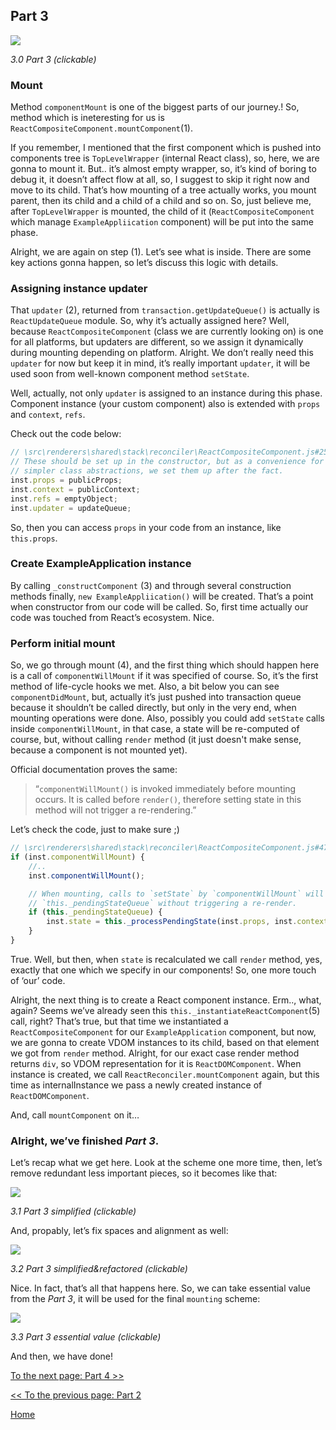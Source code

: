 ## Part 3

[![](https://rawgit.com/Bogdan-Lyashenko/Under-the-hood-ReactJS/master/stack/images/3/part-3.svg)](https://rawgit.com/Bogdan-Lyashenko/Under-the-hood-ReactJS/master/stack/images/3/part-3.svg)

<em>3.0 Part 3 (clickable)</em>

### Mount

Method `componentMount` is one of the biggest parts of our journey.!
So, method which is ineteresting for us is `ReactCompositeComponent.mountComponent`(1).

If you remember, I mentioned that the first component which is pushed into components tree is `TopLevelWrapper` (internal React class), so, here, we are gonna to mount it. But.. it’s almost empty wrapper, so, it’s kind of boring to debug it, it doesn’t affect flow at all, so, I suggest to skip it right now and move to its child. That’s how mounting of a tree actually works, you mount parent, then its child and a child of a child and so on. So, just believe me, after `TopLevelWrapper` is mounted, the child of it (`ReactCompositeComponent` which manage `ExampleAppliication` component) will be put into the same phase.

Alright, we are again on step (1). Let’s see what is inside. There are some key actions gonna happen, so let’s discuss this logic with details.

### Assigning instance updater

That `updater` (2), returned from `transaction.getUpdateQueue()` is actually is `ReactUpdateQueue` module. So, why it’s actually assigned here? Well, because `ReactCompositeComponent` (class we are currently looking on) is one for all platforms, but updaters are different, so we assign it dynamically during mounting depending on platform. Alright. We don’t really need this `updater` for now but keep it in mind, it’s really important `updater`, it will be used soon from well-known component method `setState`.

Well, actually, not only `updater` is assigned to an instance during this phase. Component instance (your custom component) also is extended with `props` and `context`, `refs`.

Check out the code below:

```javascript
// \src\renderers\shared\stack\reconciler\ReactCompositeComponent.js#255
// These should be set up in the constructor, but as a convenience for
// simpler class abstractions, we set them up after the fact.
inst.props = publicProps;
inst.context = publicContext;
inst.refs = emptyObject;
inst.updater = updateQueue;
```

So, then you can access `props` in your code from an instance, like `this.props`.

### Create ExampleApplication instance

By calling `_constructComponent` (3) and through several construction methods finally, `new ExampleAppliication()` will be created. That’s a point when constructor from our code will be called. So, first time actually our code was touched from React’s ecosystem. Nice.

### Perform initial mount

So, we go through mount (4), and the first thing which should happen here is a call of `componentWillMount` if it was specified of course. So, it’s the first method of life-cycle hooks we met. Also, a bit below you can see `componentDidMount`, but, actually it’s just pushed into transaction queue because it shouldn’t be called directly, but only in the very end, when mounting operations were done.  Also, possibly you could add `setState` calls inside `componentWillMount`, in that case, a state will be re-computed of course, but, without calling `render` method (it just doesn't make sense, because a component is not mounted yet).

Official documentation proves the same:

> “`componentWillMount()` is invoked immediately before mounting occurs. It is called before `render()`, therefore setting state in this method will not trigger a re-rendering.”

Let’s check the code, just to make sure ;)

```javascript
// \src\renderers\shared\stack\reconciler\ReactCompositeComponent.js#476
if (inst.componentWillMount) {
    //..
    inst.componentWillMount();

    // When mounting, calls to `setState` by `componentWillMount` will set
    // `this._pendingStateQueue` without triggering a re-render.
    if (this._pendingStateQueue) {
        inst.state = this._processPendingState(inst.props, inst.context);
    }
}
```

True. Well, but then, when `state` is recalculated we call `render` method, yes, exactly that one which we specify in our components! So, one more touch of ‘our’ code.

Alright, the next thing is to create a React component instance. Erm.., what, again? Seems we’ve already seen this `this._instantiateReactComponent`(5) call, right? That’s true, but that time we instantiated a `ReactCompositeComponent` for our `ExampleApplication` component, but now, we are gonna to create VDOM instances to its child, based on that element we got from `render` method. Alright, for our exact case render method returns `div`, so VDOM representation for it is `ReactDOMComponent`. When instance is created, we call `ReactReconciler.mountComponent` again, but this time as internalInstance we pass a newly created instance of `ReactDOMComponent`.

And, call `mountComponent` on it…

### Alright, we’ve finished *Part 3*.

Let’s recap what we get here. Look at the scheme one more time, then, let’s remove redundant less important pieces, so it becomes like that:

[![](https://rawgit.com/Bogdan-Lyashenko/Under-the-hood-ReactJS/master/stack/images/3/part-3-A.svg)](https://rawgit.com/Bogdan-Lyashenko/Under-the-hood-ReactJS/master/stack/images/3/part-3-A.svg)

<em>3.1 Part 3 simplified (clickable)</em>

And, propably, let’s fix spaces and alignment as well:

[![](https://rawgit.com/Bogdan-Lyashenko/Under-the-hood-ReactJS/master/stack/images/3/part-3-B.svg)](https://rawgit.com/Bogdan-Lyashenko/Under-the-hood-ReactJS/master/stack/images/3/part-3-B.svg)

<em>3.2 Part 3 simplified&refactored (clickable)</em>

Nice. In fact, that’s all that happens here. So, we can take essential value from the *Part 3*, it will be used for the final `mounting` scheme:

[![](https://rawgit.com/Bogdan-Lyashenko/Under-the-hood-ReactJS/master/stack/images/3/part-3-C.svg)](https://rawgit.com/Bogdan-Lyashenko/Under-the-hood-ReactJS/master/stack/images/3/part-3-C.svg)

<em>3.3 Part 3 essential value (clickable)</em>

And then, we have done!


[To the next page: Part 4 >>](./Part-4.md)

[<< To the previous page: Part 2](./Part-2.md)


[Home](../../README.md)
